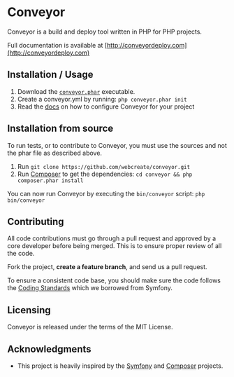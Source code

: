 Conveyor
========

Conveyor is a build and deploy tool written in PHP for PHP projects.

Full documentation is available at [http://conveyordeploy.com](http://conveyordeploy.com)

Installation / Usage
--------------------

1. Download the [`conveyor.phar`](http://conveyordeploy.com/download.html) executable.
2. Create a conveyor.yml by running: `php conveyor.phar init`
3. Read the [docs](http://conveyordeploy.com/docs) on how to configure Conveyor for your project

Installation from source
------------------------

To run tests, or to contribute to Conveyor, you must use the sources and not the phar
file as described above.

1. Run `git clone https://github.com/webcreate/conveyor.git`
2. Run [Composer](http://getcomposer.org/) to get the dependencies: `cd conveyor && php composer.phar install`

You can now run Conveyor by executing the `bin/conveyor` script: `php bin/conveyor`

Contributing
------------

All code contributions must go through a pull request and approved by a core developer
before being merged. This is to ensure proper review of all the code.

Fork the project, **create a feature branch**, and send us a pull request.

To ensure a consistent code base, you should make sure the code follows
the [Coding Standards](http://symfony.com/doc/current/contributing/code/standards.html)
which we borrowed from Symfony.

Licensing
---------

Conveyor is released under the terms of the MIT License.

Acknowledgments
---------------

- This project is heavily inspired by the [Symfony](https://github.com/symfony/symfony) and [Composer](https://github.com/composer/composer) projects.
